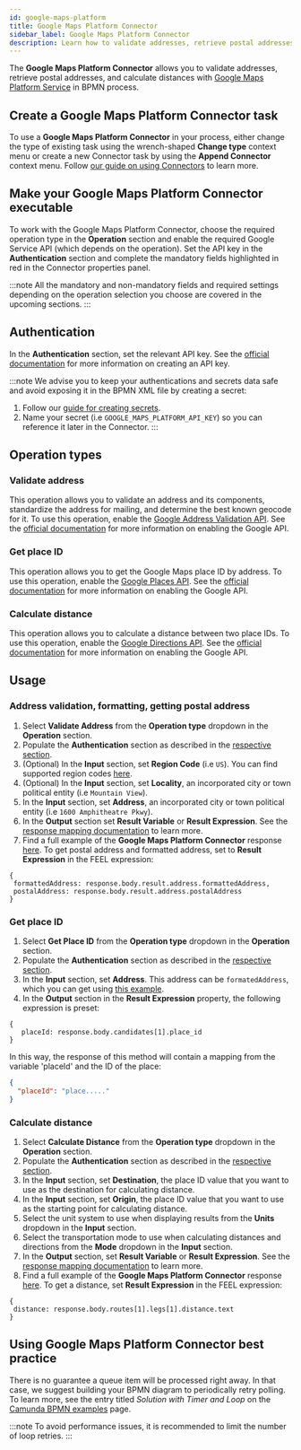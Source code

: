 ```yaml
---
id: google-maps-platform
title: Google Maps Platform Connector
sidebar_label: Google Maps Platform Connector
description: Learn how to validate addresses, retrieve postal addresses, and calculate distances with Google Maps Platform Connector.
---
```


The **Google Maps Platform Connector** allows you to validate addresses, retrieve postal addresses, and calculate distances with [Google Maps Platform Service](https://mapsplatform.google.com/) in BPMN process.

## Create a Google Maps Platform Connector task

To use a **Google Maps Platform Connector** in your process, either change the type of existing task using the wrench-shaped **Change type** context menu or create a new Connector task by using the **Append Connector** context menu. Follow [our guide on using Connectors](../use-connectors.md) to learn more.

## Make your Google Maps Platform Connector executable

To work with the Google Maps Platform Connector, choose the required operation type in the **Operation** section and enable the required Google Service API (which depends on the operation). Set the API key in the **Authentication** section and complete the mandatory fields highlighted in red in the Connector properties panel.

:::note
All the mandatory and non-mandatory fields and required settings depending on the operation selection you choose are covered in the upcoming sections.
:::

## Authentication

In the **Authentication** section, set the relevant API key. See the [official documentation](https://cloud.google.com/docs/authentication/api-keys#create) for more information on creating an API key.

:::note
We advise you to keep your authentications and secrets data safe and avoid exposing it in the BPMN XML file by creating a secret:

1. Follow our [guide for creating secrets](../../console/manage-clusters/manage-secrets.md).
2. Name your secret (i.e `GOOGLE_MAPS_PLATFORM_API_KEY`) so you can reference it later in the Connector.
   :::

## Operation types

### Validate address

This operation allows you to validate an address and its components, standardize the address for mailing, and determine the best known geocode for it.
To use this operation, enable the [Google Address Validation API](https://developers.google.com/maps/documentation/address-validation/overview). See the [official documentation](https://developers.google.com/maps/documentation/address-validation/cloud-setup) for more information on enabling the Google API.

### Get place ID

This operation allows you to get the Google Maps place ID by address.
To use this operation, enable the [Google Places API](https://developers.google.com/maps/documentation/places/web-service). See the [official documentation](https://developers.google.com/maps/documentation/places/web-service/get-api-key) for more information on enabling the Google API.

### Calculate distance

This operation allows you to calculate a distance between two place IDs.
To use this operation, enable the [Google Directions API](https://developers.google.com/maps/documentation/directions). See the [official documentation](https://developers.google.com/maps/documentation/directions/get-api-key) for more information on enabling the Google API.

## Usage

### Address validation, formatting, getting postal address

1. Select **Validate Address** from the **Operation type** dropdown in the **Operation** section.
2. Populate the **Authentication** section as described in the [respective section](#authentication).
3. (Optional) In the **Input** section, set **Region Code** (i.e `US`). You can find supported region codes [here](https://developers.google.com/maps/documentation/address-validation/coverage).
4. (Optional) In the **Input** section, set **Locality**, an incorporated city or town political entity (i.e `Mountain View`).
5. In the **Input** section, set **Address**, an incorporated city or town political entity (i.e `1600 Amphitheatre Pkwy`).
6. In the **Output** section set **Result Variable** or **Result Expression**. See the [response mapping documentation](/docs/components/connectors/use-connectors.md#response-mapping) to learn more.
7. Find a full example of the **Google Maps Platform Connector** response [here](https://developers.google.com/maps/documentation/address-validation/requests-validate-address#address_validation_response). To get postal address and formatted address, set to **Result Expression** in the FEEL expression:

```
{
 formattedAddress: response.body.result.address.formattedAddress,
 postalAddress: response.body.result.address.postalAddress
}
```

### Get place ID

1. Select **Get Place ID** from the **Operation type** dropdown in the **Operation** section.
2. Populate the **Authentication** section as described in the [respective section](#authentication).
3. In the **Input** section, set **Address**. This address can be `formatedAddress`, which you can get using [this example](#address-validation-formatting-getting-postal-address).
4. In the **Output** section in the **Result Expression** property, the following expression is preset:

```
{
   placeId: response.body.candidates[1].place_id
}
```

In this way, the response of this method will contain a mapping from the variable 'placeId' and the ID of the place:

```json
{
  "placeId": "place....."
}
```

### Calculate distance

1. Select **Calculate Distance** from the **Operation type** dropdown in the **Operation** section.
2. Populate the **Authentication** section as described in the [respective section](#authentication).
3. In the **Input** section, set **Destination**, the place ID value that you want to use as the destination for calculating distance.
4. In the **Input** section, set **Origin**, the place ID value that you want to use as the starting point for calculating distance.
5. Select the unit system to use when displaying results from the **Units** dropdown in the **Input** section.
6. Select the transportation mode to use when calculating distances and directions from the **Mode** dropdown in the **Input** section.
7. In the **Output** section, set **Result Variable** or **Result Expression**. See the [response mapping documentation](/docs/components/connectors/use-connectors.md#response-mapping) to learn more.
8. Find a full example of the **Google Maps Platform Connector** response [here](https://developers.google.com/maps/documentation/directions/start#getting-directions). To get a distance, set **Result Expression** in the FEEL expression:

```
{
 distance: response.body.routes[1].legs[1].distance.text
}
```

## Using Google Maps Platform Connector best practice

There is no guarantee a queue item will be processed right away. In that case, we suggest building your BPMN diagram to periodically retry polling.
To learn more, see the entry titled _Solution with Timer and Loop_ on the [Camunda BPMN examples](https://camunda.com/bpmn/examples/) page.

:::note
To avoid performance issues, it is recommended to limit the number of loop retries.
:::
